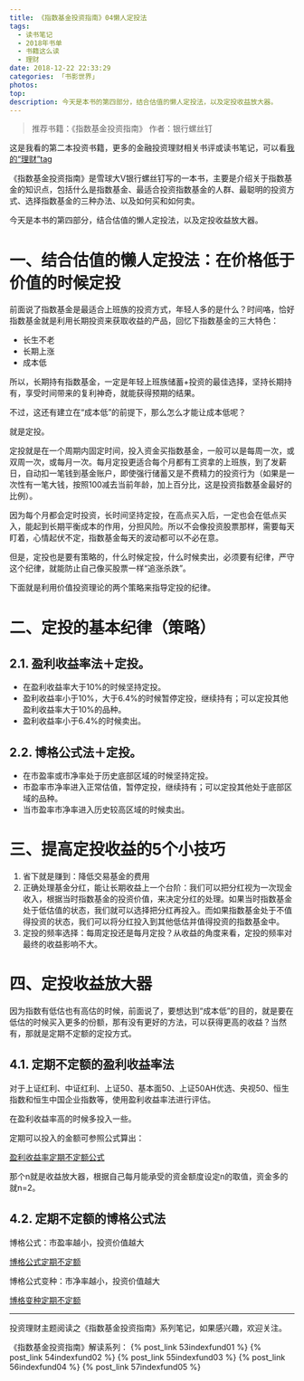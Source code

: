 ```yaml
---
title: 《指数基金投资指南》04懒人定投法
tags:
  - 读书笔记
  - 2018年书单
  - 书籍这么读
  - 理财
date: 2018-12-22 22:33:29
categories: 「书影世界」
photos:
top:
description: 今天是本书的第四部分，结合估值的懒人定投法，以及定投收益放大器。
---
```

> 推荐书籍：《指数基金投资指南》 作者：银行螺丝钉

这是我看的第二本投资书籍，更多的金融投资理财相关书评或读书笔记，可以看[我的“理财”tag](http://dannii.cc/tags/finance/)

《指数基金投资指南》是雪球大V银行螺丝钉写的一本书，主要是介绍关于指数基金的知识点，包括什么是指数基金、最适合投资指数基金的人群、最聪明的投资方式、选择指数基金的三种办法、以及如何买和如何卖。

今天是本书的第四部分，结合估值的懒人定投法，以及定投收益放大器。

# 一、结合估值的懒人定投法：在价格低于价值的时候定投

前面说了指数基金是最适合上班族的投资方式，年轻人多的是什么？时间咯，恰好指数基金就是利用长期投资来获取收益的产品，回忆下指数基金的三大特色：

- 长生不老
- 长期上涨
- 成本低

所以，长期持有指数基金，一定是年轻上班族储蓄+投资的最佳选择，坚持长期持有，享受时间带来的复利神奇，就能获得预期的结果。

不过，这还有建立在“成本低”的前提下，那么怎么才能让成本低呢？

就是定投。

定投就是在一个周期内固定时间，投入资金买指数基金，一般可以是每周一次，或双周一次，或每月一次。每月定投更适合每个月都有工资拿的上班族，到了发薪日，自动扣一笔钱到基金账户，即使强行储蓄又是不费精力的投资行为（如果是一次性有一笔大钱，按照100减去当前年龄，加上百分比，这是投资指数基金最好的比例）。

因为每个月都会定时投资，长时间坚持定投，在高点买入后，一定也会在低点买入，能起到长期平衡成本的作用，分担风险。所以不会像投资股票那样，需要每天盯着，心情起伏不定，指数基金每天的波动都可以不必在意。

但是，定投也是要有策略的，什么时候定投，什么时候卖出，必须要有纪律，严守这个纪律，就能防止自己像买股票一样“追涨杀跌”。

下面就是利用价值投资理论的两个策略来指导定投的纪律。

# 二、定投的基本纪律（策略）

## 2.1. 盈利收益率法＋定投。

- 在盈利收益率大于10%的时候坚持定投。
- 盈利收益率小于10%，大于6.4%的时候暂停定投，继续持有；可以定投其他盈利收益率大于10%的品种。
- 盈利收益率小于6.4%的时候卖出。

## 2.2. 博格公式法＋定投。

- 在市盈率或市净率处于历史底部区域的时候坚持定投。
- 市盈率市净率进入正常估值，暂停定投，继续持有；可以定投其他处于底部区域的品种。
- 当市盈率市净率进入历史较高区域的时候卖出。

# 三、提高定投收益的5个小技巧

1. 省下就是赚到：降低交易基金的费用
2. 正确处理基金分红，能让长期收益上一个台阶：我们可以把分红视为一次现金收入，根据当时指数基金的投资价值，来决定分红的处理。如果当时指数基金处于低估值的状态，我们就可以选择把分红再投入。而如果指数基金处于不值得投资的状态，我们可以将分红投入到其他低估并值得投资的指数基金中。
4. 定投的频率选择：每周定投还是每月定投？从收益的角度来看，定投的频率对最终的收益影响不大。

# 四、定投收益放大器

因为指数有低估也有高估的时候，前面说了，要想达到“成本低”的目的，就是要在低估的时候买入更多的份额，那有没有更好的方法，可以获得更高的收益？当然有，那就是定期不定额的定投方式。

## 4.1. 定期不定额的盈利收益率法

对于上证红利、中证红利、上证50、基本面50、上证50AH优选、央视50、恒生指数和恒生中国企业指数等，使用盈利收益率法进行评估。

在盈利收益率高的时候多投入一些。

定期可以投入的金额可参照公式算出：

[盈利收益率定期不定额公式](盈利收益率定期不定额公式.jpg)

那个n就是收益放大器，根据自己每月能承受的资金额度设定n的取值，资金多的就n=2。

## 4.2. 定期不定额的博格公式法

博格公式：市盈率越小，投资价值越大

[博格公式定期不定额](博格公式定期不定额.jpg)

博格公式变种：市净率越小，投资价值越大

[博格变种定期不定额](博格变种定期不定额.jpg)

---

投资理财主题阅读之《指数基金投资指南》系列笔记，如果感兴趣，欢迎关注。

《指数基金投资指南》解读系列：
{% post_link 53indexfund01 %}
{% post_link 54indexfund02 %}
{% post_link 55indexfund03 %}
{% post_link 56indexfund04 %}
{% post_link 57indexfund05 %}